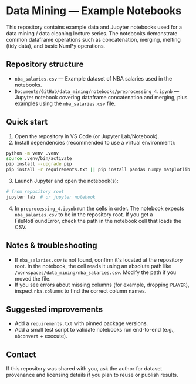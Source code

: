 # Data Mining — Example Notebooks

This repository contains example data and Jupyter notebooks used for a data mining / data cleaning lecture series. The notebooks demonstrate common dataframe operations such as concatenation, merging, melting (tidy data), and basic NumPy operations.

## Repository structure

- `nba_salaries.csv` — Example dataset of NBA salaries used in the notebooks.
- `Documents/GitHub/data_mining/notebooks/preprocessing_4.ipynb` — Jupyter notebook covering dataframe concatenation and merging, plus examples using the `nba_salaries.csv` file.

## Quick start

1. Open the repository in VS Code (or Jupyter Lab/Notebook).
2. Install dependencies (recommended to use a virtual environment):

```bash
python -m venv .venv
source .venv/bin/activate
pip install --upgrade pip
pip install -r requirements.txt || pip install pandas numpy matplotlib
```

3. Launch Jupyter and open the notebook(s):

```bash
# from repository root
jupyter lab  # or jupyter notebook
```

4. In `preprocessing_4.ipynb` run the cells in order. The notebook expects `nba_salaries.csv` to be in the repository root. If you get a FileNotFoundError, check the path in the notebook cell that loads the CSV.

## Notes & troubleshooting

- If `nba_salaries.csv` is not found, confirm it's located at the repository root. In the notebook, the cell reads it using an absolute path like `/workspaces/data_mining/nba_salaries.csv`. Modify the path if you moved the file.
- If you see errors about missing columns (for example, dropping `PLAYER`), inspect `nba.columns` to find the correct column names.

## Suggested improvements

- Add a `requirements.txt` with pinned package versions.
- Add a small test script to validate notebooks run end-to-end (e.g., `nbconvert` + execute).

## Contact

If this repository was shared with you, ask the author for dataset provenance and licensing details if you plan to reuse or publish results.
